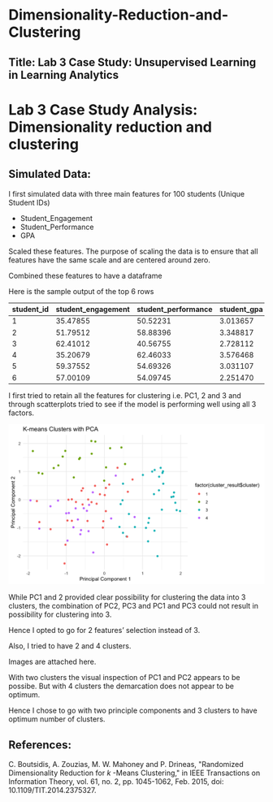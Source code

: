 # Dimensionality-Reduction-and-Clustering

## Title: Lab 3 Case Study: Unsupervised Learning in Learning Analytics

# Lab 3 Case Study Analysis: Dimensionality reduction and clustering

## Simulated Data:

I first simulated data with three main features for 100 students (Unique Student IDs)

- Student_Engagement
- Student_Performance
- GPA

Scaled these features. The purpose of scaling the data is to ensure that all features have the same scale and are centered around zero.

Combined these features to have a dataframe 

Here is the sample output of the top 6 rows

| student_id | student_engagement | student_performance | student_gpa | cluster |
|------------|--------------------|---------------------|-------------|---------|
| 1          | 35.47855           | 50.52231            | 3.013657    | 2       |
| 2          | 51.79512           | 58.88396            | 3.348817    | 1       |
| 3          | 62.41012           | 40.56755            | 2.728112    | 3       |
| 4          | 35.20679           | 62.46033            | 3.576468    | 2       |
| 5          | 59.37552           | 54.69326            | 3.031107    | 3       |
| 6          | 57.00109           | 54.09745            | 2.251470    | 3       |

I first tried to retain all the features for clustering i.e. PC1, 2 and 3 and through scatterplots tried to see if the model is performing well using all 3 factors.

![4 Clusters Visualization](https://github.com/mallelaindira/Dimensionality-Reduction-and-Clustering/blob/main/4Clusters.png)


While PC1 and 2 provided clear possibility for clustering the data into 3 clusters, the combination of PC2, PC3 and PC1 and PC3 could not result in possibility for clustering into 3.


Hence I opted to go for 2 features’ selection instead of 3.

Also, I tried to have 2 and 4 clusters.

Images are attached here.

With two clusters the visual inspection of PC1 and PC2 appears to be possibe.
But with 4 clusters the demarcation does not appear to be optimum.

Hence I chose to go with two principle components and 3 clusters to have optimum number of clusters.

## References:

C. Boutsidis, A. Zouzias, M. W. Mahoney and P. Drineas, "Randomized Dimensionality Reduction for $k$ -Means Clustering," in IEEE Transactions on Information Theory, vol. 61, no. 2, pp. 1045-1062, Feb. 2015, doi: 10.1109/TIT.2014.2375327.
